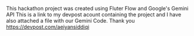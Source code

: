 This hackathon project was created using Fluter Flow and Google's Gemini API
This is a link to my devpost acount containing the project and I have also attached a file with our Gemini Code. Thank you
https://devpost.com/aeiyansiddiqi
